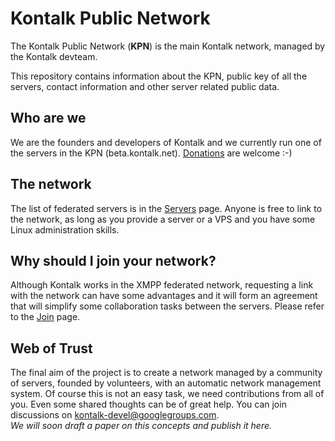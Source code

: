 Kontalk Public Network
======================

The Kontalk Public Network (**KPN**) is the main Kontalk network, managed by the Kontalk devteam.

This repository contains information about the KPN, public key of all the servers, contact information and other server related public data.

## Who are we

We are the founders and developers of Kontalk and we currently run one of the servers in the KPN (beta.kontalk.net). [Donations](https://www.kontalk.net/) are welcome :-)

## The network

The list of federated servers is in the [Servers](/docs/servers.md) page. Anyone is free to link to the network, as long as you provide a server or a VPS and you have some Linux administration skills.

## Why should I join your network?

Although Kontalk works in the XMPP federated network, requesting a link with the network can have some advantages and it will form an agreement that will simplify some collaboration tasks between the servers. Please refer to the [Join](/docs/join.md) page.

## Web of Trust

The final aim of the project is to create a network managed by a community of servers, founded by volunteers, with an automatic network management system. Of course this is not an easy task, we need contributions from all of you. Even some shared thoughts can be of great help. You can join discussions on [kontalk-devel@googlegroups.com](https://groups.google.com/d/forum/kontalk-devel).  
*We will soon draft a paper on this concepts and publish it here.*
